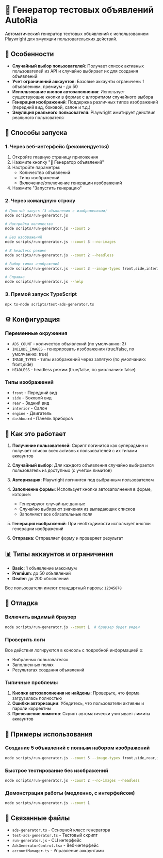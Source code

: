 # 🤖 Генератор тестовых объявлений AutoRia

Автоматический генератор тестовых объявлений с использованием Playwright для эмуляции пользовательских действий.

## 🎯 Особенности

- **Случайный выбор пользователей**: Получает список активных пользователей из API и случайно выбирает их для создания объявлений
- **Учет ограничений аккаунтов**: Базовые аккаунты ограничены 1 объявлением, премиум - до 50
- **Использование кнопок автозаполнения**: Использует существующие кнопки в формах с алгоритмом случайного выбора
- **Генерация изображений**: Поддержка различных типов изображений (передний вид, боковой, салон и т.д.)
- **Эмуляция реального пользователя**: Playwright имитирует действия реального пользователя

## 🚀 Способы запуска

### 1. Через веб-интерфейс (рекомендуется)

1. Откройте главную страницу приложения
2. Нажмите кнопку "🤖 Генератор объявлений"
3. Настройте параметры:
   - Количество объявлений
   - Типы изображений
   - Включение/отключение генерации изображений
4. Нажмите "Запустить генерацию"

### 2. Через командную строку

```bash
# Простой запуск (3 объявления с изображениями)
node scripts/run-generator.js

# Настройка количества
node scripts/run-generator.js --count 5

# Без изображений
node scripts/run-generator.js --count 3 --no-images

# В headless режиме
node scripts/run-generator.js --count 2 --headless

# Выбор типов изображений
node scripts/run-generator.js --count 3 --image-types front,side,interior

# Справка
node scripts/run-generator.js --help
```

### 3. Прямой запуск TypeScript

```bash
npx ts-node scripts/test-ads-generator.ts
```

## ⚙️ Конфигурация

### Переменные окружения

- `ADS_COUNT` - количество объявлений (по умолчанию: 3)
- `INCLUDE_IMAGES` - генерировать изображения (true/false, по умолчанию: true)
- `IMAGE_TYPES` - типы изображений через запятую (по умолчанию: front,side)
- `HEADLESS` - headless режим (true/false, по умолчанию: false)

### Типы изображений

- `front` - Передний вид
- `side` - Боковой вид  
- `rear` - Задний вид
- `interior` - Салон
- `engine` - Двигатель
- `dashboard` - Панель приборов

## 🔧 Как это работает

1. **Получение пользователей**: Скрипт логинится как суперадмин и получает список всех активных пользователей с их типами аккаунтов

2. **Случайный выбор**: Для каждого объявления случайно выбирается пользователь из доступных (с учетом лимитов)

3. **Авторизация**: Playwright логинится под выбранным пользователем

4. **Заполнение формы**: Использует кнопки автозаполнения в форме, которые:
   - Генерируют случайные данные
   - Случайно выбирают значения из выпадающих списков
   - Заполняют все обязательные поля

5. **Генерация изображений**: При необходимости использует кнопки генерации изображений

6. **Отправка**: Отправляет форму и проверяет результат

## 📊 Типы аккаунтов и ограничения

- **Basic**: 1 объявление максимум
- **Premium**: до 50 объявлений
- **Dealer**: до 200 объявлений

Все пользователи имеют стандартный пароль: `12345678`

## 🐛 Отладка

### Включить видимый браузер
```bash
node scripts/run-generator.js --count 1  # браузер будет виден
```

### Проверить логи
Все действия логируются в консоль с подробной информацией о:
- Выбранных пользователях
- Заполненных полях
- Результатах создания объявлений

### Типичные проблемы

1. **Кнопки автозаполнения не найдены**: Проверьте, что форма загрузилась полностью
2. **Ошибки авторизации**: Убедитесь, что пользователи активны и пароли корректны
3. **Превышение лимитов**: Скрипт автоматически учитывает лимиты аккаунтов

## 📝 Примеры использования

### Создание 5 объявлений с полным набором изображений
```bash
node scripts/run-generator.js --count 5 --image-types front,side,rear,interior,engine,dashboard
```

### Быстрое тестирование без изображений
```bash
node scripts/run-generator.js --count 2 --no-images --headless
```

### Демонстрация работы (медленно, с интерфейсом)
```bash
node scripts/run-generator.js --count 1
```

## 🔗 Связанные файлы

- `ads-generator.ts` - Основной класс генератора
- `test-ads-generator.ts` - Тестовый скрипт
- `run-generator.js` - CLI интерфейс
- `AdsGeneratorControl.tsx` - Веб-интерфейс
- `accountManager.ts` - Управление аккаунтами
